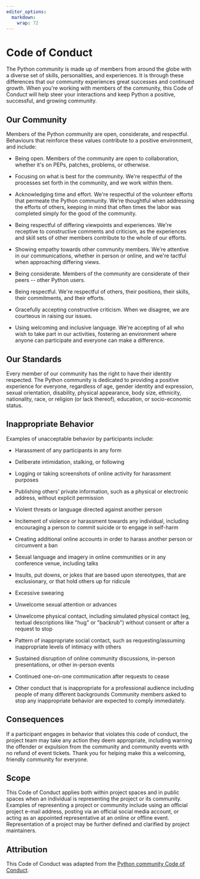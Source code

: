 ```yaml
---
editor_options: 
  markdown: 
    wrap: 72
---
```


# Code of Conduct

The Python community is made up of members from around the globe with a
diverse set of skills, personalities, and experiences. It is through
these differences that our community experiences great successes and
continued growth. When you're working with members of the community,
this Code of Conduct will help steer your interactions and keep Python a
positive, successful, and growing community.

## Our Community

Members of the Python community are open, considerate, and respectful.
Behaviours that reinforce these values contribute to a positive
environment, and include:

-   Being open. Members of the community are open to collaboration,
    whether it's on PEPs, patches, problems, or otherwise.

-   Focusing on what is best for the community. We're respectful of the
    processes set forth in the community, and we work within them.

-   Acknowledging time and effort. We're respectful of the volunteer
    efforts that permeate the Python community. We're thoughtful when
    addressing the efforts of others, keeping in mind that often times
    the labor was completed simply for the good of the community.

-   Being respectful of differing viewpoints and experiences. We're
    receptive to constructive comments and criticism, as the experiences
    and skill sets of other members contribute to the whole of our
    efforts.

-   Showing empathy towards other community members. We're attentive in
    our communications, whether in person or online, and we're tactful
    when approaching differing views.

-   Being considerate. Members of the community are considerate of their
    peers -- other Python users.

-   Being respectful. We're respectful of others, their positions, their
    skills, their commitments, and their efforts.

-   Gracefully accepting constructive criticism. When we disagree, we
    are courteous in raising our issues.

-   Using welcoming and inclusive language. We're accepting of all who
    wish to take part in our activities, fostering an environment where
    anyone can participate and everyone can make a difference.

## Our Standards

Every member of our community has the right to have their identity
respected. The Python community is dedicated to providing a positive
experience for everyone, regardless of age, gender identity and
expression, sexual orientation, disability, physical appearance, body
size, ethnicity, nationality, race, or religion (or lack thereof),
education, or socio-economic status.

## Inappropriate Behavior

Examples of unacceptable behavior by participants include:

-   Harassment of any participants in any form

-   Deliberate intimidation, stalking, or following

-   Logging or taking screenshots of online activity for harassment
    purposes

-   Publishing others' private information, such as a physical or
    electronic address, without explicit permission

-   Violent threats or language directed against another person

-   Incitement of violence or harassment towards any individual,
    including encouraging a person to commit suicide or to engage in
    self-harm

-   Creating additional online accounts in order to harass another
    person or circumvent a ban

-   Sexual language and imagery in online communities or in any
    conference venue, including talks

-   Insults, put downs, or jokes that are based upon stereotypes, that
    are exclusionary, or that hold others up for ridicule

-   Excessive swearing

-   Unwelcome sexual attention or advances

-   Unwelcome physical contact, including simulated physical contact
    (eg, textual descriptions like "hug" or "backrub") without consent
    or after a request to stop

-   Pattern of inappropriate social contact, such as requesting/assuming
    inappropriate levels of intimacy with others

-   Sustained disruption of online community discussions, in-person
    presentations, or other in-person events

-   Continued one-on-one communication after requests to cease

-   Other conduct that is inappropriate for a professional audience
    including people of many different backgrounds Community members
    asked to stop any inappropriate behavior are expected to comply
    immediately.

## Consequences

If a participant engages in behavior that violates this code of conduct,
the project team may take any action they deem appropriate, including
warning the offender or expulsion from the community and community
events with no refund of event tickets. Thank you for helping make this
a welcoming, friendly community for everyone.

## Scope

This Code of Conduct applies both within project spaces and in public
spaces when an individual is representing the project or its community.
Examples of representing a project or community include using an
official project e-mail address, posting via an official social media
account, or acting as an appointed representative at an online or
offline event. Representation of a project may be further defined and
clarified by project maintainers.

## Attribution

This Code of Conduct was adapted from the [Python community Code of
Conduct](https://www.python.org/psf/conduct/).
